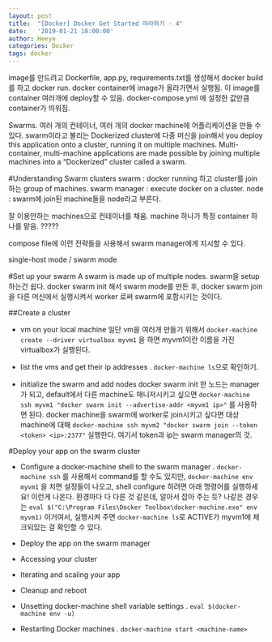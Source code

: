 ```yaml
---
layout: post
title:  "[Docker] Docker Get Started 따라하기 - 4"
date:   '2019-01-21 18:00:00'
author: Heeye
categories: Docker
tags: docker
---
```

image를 만드려고 Dockerfile, app.py, requirements.txt를 생성해서 docker build를 하고 docker run.
docker container에 image가 올라가면서 실행됨.
이 image를 container 여러개에 deploy할 수 있음. docker-compose.yml 에 설정한 값만큼 container가 띄워짐.

Swarms.
여러 개의 컨테이너, 여러 개의 docker machine에 어플리케이션을 만들 수 있다. swarm이라고 불리는 Dockerized cluster에 다중 머신을 join해서
you deploy this application onto a cluster, running it on multiple machines. Multi-container, multi-machine applications are made possible by joining multiple machines into a “Dockerized” cluster called a swarm.

#Understanding Swarm clusters
swarm : docker running 하고 cluster를 join하는 group of machines.
swarm manager : execute docker on a cluster.
node : swarm에 join된 machine들을 node라고 부른다.


잘 이용안하는 machines으로 컨테이너를 채움.
machine 하나가 특정 container 하나를 맡음.
?????


compose file에 이런 전략들을 사용해서 swarm manager에게 지시할 수 있다.

single-host mode / swarm mode

#Set up your swarm
A swarm is made up of multiple nodes.
swarm을 setup 하는건 쉽다. docker swarm init 해서 swarm mode를 만든 후, docker swarm join을 다른 머신에서 실행시켜서 worker 로써 swarm에 포함시키는 것이다.

##Create a cluster

- vm on your local machine
일단 vm을 여러개 만들기 위해서 ```docker-machine create --driver virtualbox myvm1``` 을 하면 myvm1이란 이름을 가진 virtualbox가 실행된다.

- list the vms and get their ip addresses
. ```docker-machine ls```으로 확인하기.

- initialize the swarm and add nodes
docker swarm init 한 노드는 manager가 되고, default에서 다른 machine도 매니저시키고 싶으면 ```docker-machine ssh myvm1 "docker swarm init --advertise-addr <myvm1 ip>"``` 를 사용하면 된다.
docker machine을 swarm에 worker로 join시키고 싶다면 대상 machine에 대해 ```docker-machine ssh myvm2 "docker swarm join --token <token> <ip>:2377"``` 실행한다. 여기서 token과 ip는 swarm manager의 것.

#Deploy your app on the swarm cluster

- Configure a docker-machine shell to the swarm manager
. ```docker-machine ssh``` 를 사용해서 command를 할 수도 있지만, ```docker-machine env myvm1``` 을 치면 설정들이 나오고, shell configure 하려면 아래 명령어를 실행하세요! 이런게 나온다. 환경마다 다 다른 것 같은데, 알아서 잡아 주는 듯? 나같은 경우는 ```eval $("C:\Program Files\Docker Toolbox\docker-machine.exe" env myvm1)``` 이거여서, 실행시켜 주면 ```docker-machine ls```로 ACTIVE가 myvm1에 체크되있는 걸 확인할 수 있다.

- Deploy the app on the swarm manager
- Accessing your cluster
- Iterating and scaling your app
- Cleanup and reboot
- Unsetting docker-machine shell variable settings
.  ```eval $(docker-machine env -u)```
- Restarting Docker machines
. ```docker-machine start <machine-name>```
